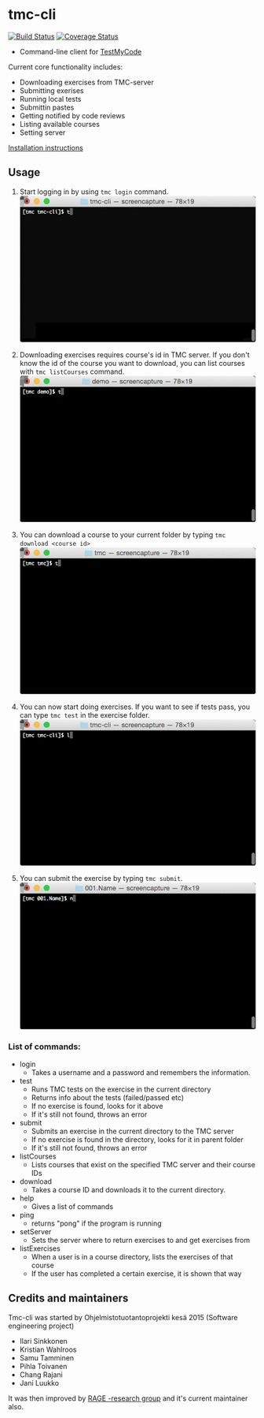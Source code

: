 # tmc-cli

[![Build Status](https://travis-ci.org/rage/tmc-cli.svg?branch=master)](https://travis-ci.org/rage/tmc-cli)
[![Coverage Status](https://coveralls.io/repos/tmc-cli/tmc-cli/badge.svg)](https://coveralls.io/r/tmc-cli/tmc-cli)

* Command-line client for [TestMyCode](https://github.com/testmycode/tmc-server)

Current core functionality includes:
* Downloading exercises from TMC-server
* Submitting exerises
* Running local tests
* Submittin pastes
* Getting notified by code reviews
* Listing available courses
* Setting server

[Installation instructions](Installation.md)


## Usage

1. Start logging in by using `tmc login` command. ![login animation](docs/gifs/login.gif)

2. Downloading exercises requires course's id in TMC server. If you don't know the id of the course you want to download, you can list courses with `tmc listCourses` command. ![listCourses animation](docs/gifs/listcourses.gif)

3. You can download a course to your current folder by typing `tmc download <course id>` ![download animation](docs/gifs/dl.gif)

4. You can now start doing exercises. If you want to see if tests pass, you can type `tmc test` in the exercise folder. ![test animation](docs/gifs/test.gif)

5. You can submit the exercise by typing `tmc submit`. ![submit animation](docs/gifs/submit.gif)

### List of commands:
- login
  - Takes a username and a password and remembers the information.
- test
  - Runs TMC tests on the exercise in the current directory
  - Returns info about the tests (failed/passed etc)
  - If no exercise is found, looks for it above
  - If it's still not found, throws an error
- submit
  - Submits an exercise in the current directory to the TMC server
  - If no exercise is found in the directory, looks for it in parent folder
  - If it's still not found, throws an error
- listCourses
  - Lists courses that exist on the specified TMC server and their course IDs
- download
  - Takes a course ID and downloads it to the current directory.
- help
  - Gives a list of commands
- ping
  - returns "pong" if the program is running
- setServer
  - Sets the server where to return exercises to and get exercises from
- listExercises
  - When a user is in a course directory, lists the exercises of that course
  - If the user has completed a certain exercise, it is shown that way

## Credits and maintainers
Tmc-cli was started by Ohjelmistotuotantoprojekti kesä 2015 (Software engineering project)
* Ilari Sinkkonen
* Kristian Wahlroos
* Samu Tamminen
* Pihla Toivanen
* Chang Rajani
* Jani Luukko

It was then improved by [RAGE -research group](https://www.cs.helsinki.fi/en/rage/) and it's current maintainer also.

